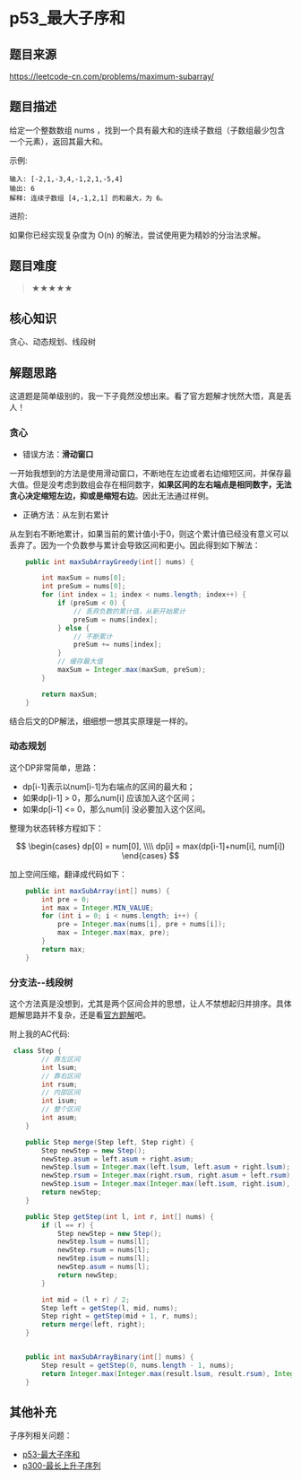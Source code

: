 # p53_最大子序和
## 题目来源
https://leetcode-cn.com/problems/maximum-subarray/
## 题目描述
给定一个整数数组 nums ，找到一个具有最大和的连续子数组（子数组最少包含一个元素），返回其最大和。

示例:
```text
输入: [-2,1,-3,4,-1,2,1,-5,4]
输出: 6
解释: 连续子数组 [4,-1,2,1] 的和最大，为 6。
```
进阶:

如果你已经实现复杂度为 O(n) 的解法，尝试使用更为精妙的分治法求解。

## 题目难度
> ★★★★★

## 核心知识
贪心、动态规划、线段树

## 解题思路
这道题是简单级别的，我一下子竟然没想出来。看了官方题解才恍然大悟，真是丢人！
### 贪心
- 错误方法：**滑动窗口**
  
一开始我想到的方法是使用滑动窗口，不断地在左边或者右边缩短区间，并保存最大值。但是没考虑到数组会存在相同数字，**如果区间的左右端点是相同数字，无法贪心决定缩短左边，抑或是缩短右边**。因此无法通过样例。

- 正确方法：从左到右累计

从左到右不断地累计，如果当前的累计值小于0，则这个累计值已经没有意义可以丢弃了。因为一个负数参与累计会导致区间和更小。因此得到如下解法：

```java
    public int maxSubArrayGreedy(int[] nums) {

        int maxSum = nums[0];
        int preSum = nums[0];
        for (int index = 1; index < nums.length; index++) {
            if (preSum < 0) {
                // 丢弃负数的累计值，从新开始累计
                preSum = nums[index];
            } else {
                // 不断累计
                preSum += nums[index];
            }
            // 缓存最大值
            maxSum = Integer.max(maxSum, preSum);
        }

        return maxSum;
    }

```
结合后文的DP解法，细细想一想其实原理是一样的。

### 动态规划
这个DP非常简单，思路：
- dp[i-1]表示以num[i-1]为右端点的区间的最大和；
- 如果dp[i-1] > 0，那么num[i] 应该加入这个区间；
- 如果dp[i-1] <= 0，那么num[i] 没必要加入这个区间。

整理为状态转移方程如下：

$$
\begin{cases}
dp[0] = num[0], \\\\
dp[i] = max(dp[i-1]+num[i], num[i])
\end{cases}
$$

加上空间压缩，翻译成代码如下：

```java
    public int maxSubArray(int[] nums) {
        int pre = 0;
        int max = Integer.MIN_VALUE;
        for (int i = 0; i < nums.length; i++) {
            pre = Integer.max(nums[i], pre + nums[i]);
            max = Integer.max(max, pre);
        }
        return max;
    }
```

### 分支法--线段树
这个方法真是没想到，尤其是两个区间合并的思想，让人不禁想起归并排序。具体题解思路并不复杂，还是看[官方题解](https://leetcode-cn.com/problems/maximum-subarray/solution/zui-da-zi-xu-he-by-leetcode-solution/)吧。

附上我的AC代码:

```java
 class Step {
        // 靠左区间
        int lsum;
        // 靠右区间
        int rsum;
        // 内部区间
        int isum;
        // 整个区间
        int asum;
    }

    public Step merge(Step left, Step right) {
        Step newStep = new Step();
        newStep.asum = left.asum + right.asum;
        newStep.lsum = Integer.max(left.lsum, left.asum + right.lsum);
        newStep.rsum = Integer.max(right.rsum, right.asum + left.rsum);
        newStep.isum = Integer.max(Integer.max(left.isum, right.isum), left.rsum + right.lsum);
        return newStep;
    }

    public Step getStep(int l, int r, int[] nums) {
        if (l == r) {
            Step newStep = new Step();
            newStep.lsum = nums[l];
            newStep.rsum = nums[l];
            newStep.isum = nums[l];
            newStep.asum = nums[l];
            return newStep;
        }

        int mid = (l + r) / 2;
        Step left = getStep(l, mid, nums);
        Step right = getStep(mid + 1, r, nums);
        return merge(left, right);
    }


    public int maxSubArrayBinary(int[] nums) {
        Step result = getStep(0, nums.length - 1, nums);
        return Integer.max(Integer.max(result.lsum, result.rsum), Integer.max(result.isum, result.asum));
    }

```

## 其他补充


子序列相关问题：
- [p53-最大子序和](../problem/p53_最大子序和.md)
- [p300-最长上升子序列](../problem/p300_最长上升子序列.md)
